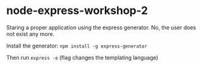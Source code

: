 node-express-workshop-2
=======================

Staring a proper application using the express generator. No, the user does not exist any more.

Install the generator: ```npm install -g express-generator```

Then run ```express -e``` (flag changes the templating language)